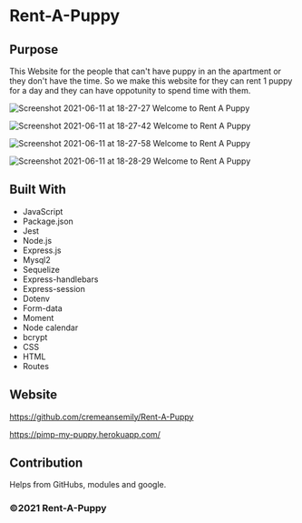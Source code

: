 # Rent-A-Puppy

## Purpose
This Website for the people that can't have puppy in an the apartment or they don't have the time.
So we make this website for they can rent 1 puppy for a day and they can have oppotunity to spend time with them.

![Screenshot 2021-06-11 at 18-27-27 Welcome to Rent A Puppy ](https://user-images.githubusercontent.com/77993627/121754969-f4e57f00-cae3-11eb-90af-7bc95c64b429.png)

![Screenshot 2021-06-11 at 18-27-42 Welcome to Rent A Puppy ](https://user-images.githubusercontent.com/77993627/121754975-f8790600-cae3-11eb-8283-4edd83c06626.png)

![Screenshot 2021-06-11 at 18-27-58 Welcome to Rent A Puppy ](https://user-images.githubusercontent.com/77993627/121754982-fd3dba00-cae3-11eb-977d-37ba03c8386e.png)

![Screenshot 2021-06-11 at 18-28-29 Welcome to Rent A Puppy ](https://user-images.githubusercontent.com/77993627/121754989-0038aa80-cae4-11eb-8e9e-dda1694b5334.png)

## Built With
* JavaScript
* Package.json
* Jest
* Node.js
* Express.js
* Mysql2
* Sequelize
* Express-handlebars
* Express-session
* Dotenv
* Form-data
* Moment
* Node calendar
* bcrypt
* CSS
* HTML
* Routes


## Website

https://github.com/cremeansemily/Rent-A-Puppy

https://pimp-my-puppy.herokuapp.com/
## Contribution
Helps from GitHubs, modules and google.

### ©️2021 Rent-A-Puppy

